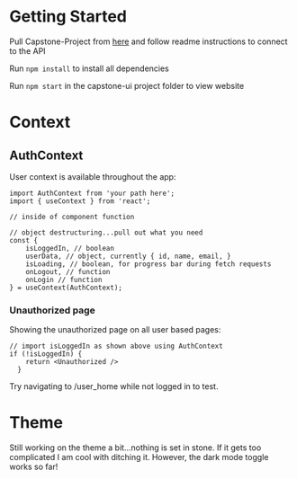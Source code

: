 # Getting Started

Pull Capstone-Project from [here](https://github.com/Braden-Develops/Capstone-Project) and follow readme instructions to connect to the API

Run `npm install` to install all dependencies

Run `npm start` in the capstone-ui project folder to view website

# Context
## AuthContext
User context is available throughout the app:
```
import AuthContext from 'your path here';
import { useContext } from 'react';

// inside of component function

// object destructuring...pull out what you need
const {
    isLoggedIn, // boolean
    userData, // object, currently { id, name, email, }
    isLoading, // boolean, for progress bar during fetch requests
    onLogout, // function
    onLogin // function
} = useContext(AuthContext);
```
### Unauthorized page
Showing the unauthorized page on all user based pages:
```
// import isLoggedIn as shown above using AuthContext
if (!isLoggedIn) {
    return <Unauthorized />
  }
```
Try navigating to /user_home while not logged in to test.

# Theme
Still working on the theme a bit...nothing is set in stone. If it gets too complicated I am cool with ditching it. However, the dark mode toggle works so far!